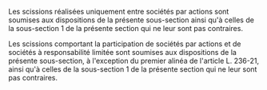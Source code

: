 Les scissions réalisées uniquement entre sociétés par actions sont soumises aux dispositions de la présente sous-section ainsi qu'à celles de la sous-section 1 de la présente section qui ne leur sont pas contraires.

Les scissions comportant la participation de sociétés par actions et de sociétés à responsabilité limitée sont soumises aux dispositions de la présente sous-section, à l'exception du premier alinéa de l'article L. 236-21, ainsi qu'à celles de la sous-section 1 de la présente section qui ne leur sont pas contraires.
